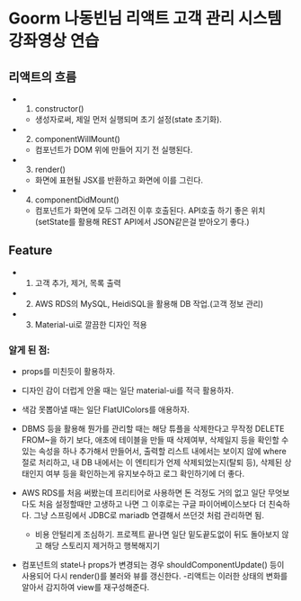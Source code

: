 # Goorm 나동빈님 리액트 고객 관리 시스템 강좌영상 연습

## 리액트의 흐름

-   1. constructor()
    -   생성자로써, 제일 먼저 실행되며 초기 설정(state 초기화).
-   2. componentWillMount()
    -   컴포넌트가 DOM 위에 만들어 지기 전 실행된다.
-   3. render()
    -   화면에 표현될 JSX를 반환하고 화면에 이를 그린다.
-   4. componentDidMount()
    -   컴포넌트가 화면에 모두 그려진 이후 호출된다. API호출 하기 좋은 위치 (setState를 활용해 REST API에서 JSON같은걸 받아오기 좋다.)

## Feature

-   1. 고객 추가, 제거, 목록 출력
-   2. AWS RDS의 MySQL, HeidiSQL을 활용해 DB 작업.(고객 정보 관리)
-   3. Material-ui로 깔끔한 디자인 적용

### 알게 된 점:

-   props를 미친듯이 활용하자.
-   디자인 감이 더럽게 안올 때는 일단 material-ui를 적극 활용하자.
-   색감 못뽑아낼 때는 일단 FlatUIColors를 애용하자.
-   DBMS 등을 활용해 뭔가를 관리할 때는 해당 튜플을 삭제한다고 무작정 DELETE FROM~을 하기 보다, 애초에 테이블을 만들 때 삭제여부, 삭제일지 등을 확인할 수 있는 속성을 하나 추가해서 만들어서, 출력할 리스트 내에서는 보이지 않에 where절로 처리하고, 내 DB 내에서는 이 엔티티가 언제 삭제되었는지(탈퇴 등), 삭제된 상태인지 여부 등을 확인하는게 유지보수하고 로그 확인하기에 더 좋다.
-   AWS RDS를 처음 써봤는데 프리티어로 사용하면 돈 걱정도 거의 없고 일단 무엇보다도 처음 설정할때만 고생하고 나면 그 이후로는 구글 파이어베이스보다 더 친숙하다. 그냥 스프링에서 JDBC로 mariadb 연결해서 쓰던것 처럼 관리하면 됨.

    -   비용 안털리게 조심하기. 프로젝트 끝나면 일단 밑도끝도없이 뒤도 돌아보지 않고 해당 스토리지 제거하고 행복해지기

-   컴포넌트의 state나 props가 변경되는 경우 shouldComponentUpdate() 등이 사용되어 다시 render()를 불러와 뷰를 갱신한다. -리액트는 이러한 상태의 변화를 알아서 감지하여 view를 재구성해준다.
